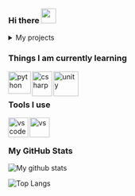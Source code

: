 ### Hi there <img src="https://raw.githubusercontent.com/MartinHeinz/MartinHeinz/master/wave.gif" width="30px">


<details>
<summary>My projects</summary>
   <br>
   <a href="https://github.com/faanng/helix">Helix Discord Bot</a>
   <br>
   <a href="https://github.com/faanng/WeatherApp">Weather App</a>
</details>

### Things I am currently learning
<img align="left" alt="python" src="https://upload.wikimedia.org/wikipedia/commons/thumb/c/c3/Python-logo-notext.svg/768px-Python-logo-notext.svg.png" width= "45" height = "45">
<img align="left" alt="csharp" src="https://cdn.worldvectorlogo.com/logos/c--4.svg" width="40" height="50">
<img align="left" alt="unity" src="https://cdn.freebiesupply.com/logos/large/2x/unity-69-logo-png-transparent.png" width="50" height="50">

<br> 
<br>

### Tools I use
<img align="left" alt="vscode" src="https://upload.wikimedia.org/wikipedia/commons/thumb/9/9a/Visual_Studio_Code_1.35_icon.svg/1200px-Visual_Studio_Code_1.35_icon.svg.png" width="40" height="40">
<img align="left" alt="vs" src="https://upload.wikimedia.org/wikipedia/commons/thumb/5/59/Visual_Studio_Icon_2019.svg/1200px-Visual_Studio_Icon_2019.svg.png" width="40" height="40">
<br> 
<br>




### My GitHub Stats
   ![My github stats](https://github-readme-stats.vercel.app/api?username=faanng&show_icons=true&theme=react)
   
   ![Top Langs](https://github-readme-stats.vercel.app/api/top-langs/?username=faanng&show_icons=true&theme=react)


   
